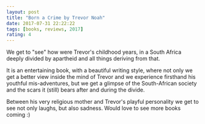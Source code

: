 ```yaml
---
layout: post
title: "Born a Crime by Trevor Noah"
date: 2017-07-31 22:22:22
tags: [books, reviews, 2017]
rating: 4
---
```


We get to "see" how were Trevor's childhood years, in a South Africa deeply divided by apartheid and all things deriving from that.

It is an entertaining book, with a beautiful writing style, where not only we get a better view inside the mind of Trevor and we experience firsthand his youthful mis-adventures, but we get a glimpse of the South-African society and the scars it (still) bears after and during the divide.

Between his very religious mother and Trevor's playful personality we get to see not only laughs, but also sadness. Would love to see more books coming :)
